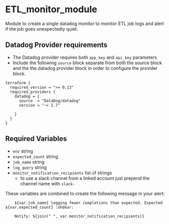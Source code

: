 # ETL_monitor_module

Module to create a single datadog monitor to monitor ETL job logs and alert if the job goes unexpectedly quiet.
## Datadog Provider requirements
* The Datadog provider requires both `app_key` and `api_key` parameters 
* Include the following `source` block separate from both the source block and the  the datadog provider block in order to configure the provider block.

```
terraform {
  required_version = ">= 0.13"
  required_providers {
    datadog = {
      source  = "DataDog/datadog"
      version = "~> 2.7"

    }
  }
}
```
## Required Variables
* `env` string 
* `expected_count` string 
* `job_name` string
* `log_query` string
* `monitor_notification_recipients` list of strings
  * to use a slack channel from a linked account just prepend the channel name with `slack-`

These variables are combined to create the following message in your alert:

``` 
    ${var.job_name} logging fewer completions than expected. Expected ${var.expected_count} :ohdear:

    Notify: ${join(" ", var.monitor_notification_recipients)}
```

